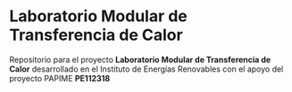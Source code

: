 # Laboratorio Modular de Transferencia de Calor
Repositorio para el proyecto **Laboratorio Modular de Transferencia de Calor** desarrollado en el Instituto de Energías Renovables con el apoyo del proyecto PAPIME  **PE112318**
